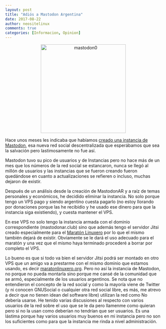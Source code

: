 ```yaml
---
layout: post
title: "Adiós a Mastodon Argentina"
date: 2017-08-22
author: neositelinux
comments: true
categories: [Informacion, Opinion]
---
```


<center><img class=" size-full wp-image-4334 aligncenter" src="https://blogneositelinux.files.wordpress.com/2017/04/mastodon0.png" alt="mastodon0" width="274" height="285" /></center>

Hace unos meses les indicaba que habíamos [creado una instancia de Mastodon](https://neoranger.github.io/aporte-mastodonar-la-instancia-argentina-de-mastodon/), esa nueva red social descentralizada que esperábamos que sea la salvación pero lastimosamente no fue así.

Mastodon tuvo su pico de usuarios y de Instancias pero no hace más de un mes que los números de la red social se estancaron, nunca se llegó al millón de usuarios y las instancias que se fueron creando fueron quedándose en cuanto a actualizaciones se refieren o incluso, muchas dejaron de existir.

Después de un análisis desde la creación de MastodonAR y a raíz de temas personales y económicos, he decidido eliminar la instancia.
No solo porque tengo un VPS pago y siendo argentino cuesta pagarlo (no estoy llorando por donaciones porque las he recibidio y he usado ese dinero para que la instancia siga existiendo), y cuesta mantener el VPS.

En ese VPS no solo tengo la instancia armada con el dominio correspondiente (mastodonar.club) sino que además tengo el servidor Jitsi creado especialmente para el [Maratón Linuxero](https://maratonlinuxero.github.io) por lo que el mismo también dejará de existir. Obviamente se le dará el uso adecuado para el maratón y una vez que el mismo haya terminado procederé a borrar por completo el VPS.

Lo bueno es que si todo va bien el servidor Jitsi podrá ser montado en otro VPS que un amigo va a prestarme con el mismo dominio que estamos usando, es decir [maratonlinuxero.org](https://maratonlinuxero.org). Pero no así la instancia de Mastodon, no porque no pueda montarla sino porque me cansé de la comunidad que se armó, especialmente de los usuarios argentinos. Se nota que no entendieron el concepto de la red social y como la mayoría viene de Twitter (y ni conocen GNUSocial o cualquier otra red social libre, es más, me atrevo a decir que no tienen idean del software libre) utilizan la red como No debería usarse. He tenido varias discusiones al respecto con varios usuarios de la red sobre el uso que se le da pero llamenme como quieran pero si no la usan como deberían no tendrían que ser usuarios.
Es una lástima porque hay varios usuarios muy buenos en mi instancia pero no son los suficientes como para que la instancia me rinda a nivel administración.

